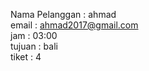 Nama Pelanggan : ahmad <br>
email : ahmad2017@gmail.com <br>
jam : 03:00 <br>
tujuan : bali <br>
tiket : 4
